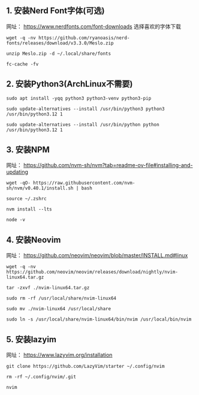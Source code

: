 ## 1. 安装Nerd Font字体(可选)

网址： https://www.nerdfonts.com/font-downloads
选择喜欢的字体下载

```shell
wget -q -nv https://github.com/ryanoasis/nerd-fonts/releases/download/v3.3.0/Meslo.zip

unzip Meslo.zip -d ~/.local/share/fonts

fc-cache -fv
```

## 2. 安装Python3(ArchLinux不需要)

```shell
sudo apt install -yqq python3 python3-venv python3-pip

sudo update-alternatives --install /usr/bin/python3 python3 /usr/bin/python3.12 1

sudo update-alternatives --install /usr/bin/python python /usr/bin/python3.12 1
```

## 3. 安装NPM

网址： https://github.com/nvm-sh/nvm?tab=readme-ov-file#installing-and-updating

```shell
wget -qO- https://raw.githubusercontent.com/nvm-sh/nvm/v0.40.1/install.sh | bash

source ~/.zshrc

nvm install --lts

node -v
```

## 4. 安装Neovim

网址： https://github.com/neovim/neovim/blob/master/INSTALL.md#linux

```shell
wget -q -nv https://github.com/neovim/neovim/releases/download/nightly/nvim-linux64.tar.gz

tar -zxvf ./nvim-linux64.tar.gz

sudo rm -rf /usr/local/share/nvim-linux64

sudo mv ./nvim-linux64 /usr/local/share

sudo ln -s /usr/local/share/nvim-linux64/bin/nvim /usr/local/bin/nvim
```

## 5. 安装lazyim

网址： https://www.lazyvim.org/installation

```shell
git clone https://github.com/LazyVim/starter ~/.config/nvim

rm -rf ~/.config/nvim/.git

nvim
```
